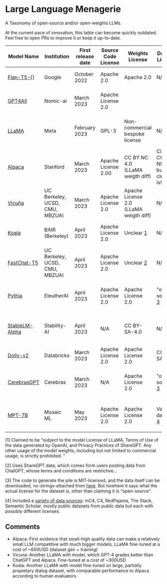 # Large Language Menagerie

A Taxonomy of open-source and/or open-weights LLMs.

At the current pace of innovation, this table can become quickly outdated. Feel free to open PRs to improve it or keep it up-to-date.

| Model Name   | Institution | First release date | Source Code License | Weights License | Dataset License | Dataset Size | Dataset Language(s)  | Model Size | Base Model | Training modality | <div style="width:290px"> Comments </div>|
|--------------|-------------|--------------------|---------------------|-----------------|-----------------|--------------|----------------------|------------|--------------|--------------------|----------|
| [Flan-T5-{}](https://huggingface.co/google/flan-t5-xl) | Google    | October 2022  | Apache 2.0 | Apache 2.0 | N/A | N/A | Many languages | 80M-11B | T5 |   Instruction fine-tuned  |    |
| [GPT4All](https://github.com/nomic-ai/gpt4all)          | Nomic-ai | March 2023      | Apache License 2.0 | | | 800k examples | English | 11B Params | GPT-J | Instruction & dialog fine-tuned  | |
| [LLaMA](https://github.com/facebookresearch/llama)          | Meta | February 2023      | GPL-3  | Non-commercial bespoke license | N/A | >1 tokens | 20 languages | 7B, 13B, 33B, and 65B  | N/A | Causal LM   | First highly performant "small" LLM |
| [Alpaca](https://github.com/tatsu-lab/stanford_alpaca)          | Stanford | March 2023   |Apache License 2.00 | CC BY NC 4.0 (LLaMA weigth diff) | Claims CC BY NC 4.0 but not clear it is!| 54k examples | English | 7B, 13B | LLaMA | Instruction fine-tuned  | [Alpaca](#alpaca)|
| [Vicuña](https://github.com/lm-sys/FastChat) |  UC Berkeley, UCSD, CMU, MBZUAI | March 2023   | Apache License 2.0 | Apache License 2.0 (LLaMA weigth diff) | N/A | 70k examples | N/A | 13B | LLaMA | Instruction & dialog fine-tuned  | [Vicuna](#vicuna) |
| [Koala](https://bair.berkeley.edu/blog/2023/04/03/koala/) | BAIR (Berkeley) | April 2023 | Apache License 2.0 | Unclear [1](#1) | N/A | >350k examples | N/A | 13B | LLaMA | Instruction & dialog fine-tuned  | [Koala](#koala) |
| [FastChat-T5](https://huggingface.co/lmsys/fastchat-t5-3b-v1.0) | UC Berkeley, UCSD, CMU, MBZUAI  | April 2023 | Apache License 2.0 | Unclear [2](#2) | N/A | 70k examples | N/A | 3B | T5-flan-XL | Dialog fine-tuned  |  |
| [Pythia](https://github.com/EleutherAI/pythia) | EleutherAI  | April 2023 | Apache License 2.0 | Apache License 2.0 | "open source" [3](#3) | 300B tokens | Mostly English (though multiple languages) | 70M-12B | GPT-neoX | Causal LM |  |
| [StableLM-Alpha](https://github.com/Stability-AI/StableLM) | Stability-AI  | April 2023 | N/A | CC BY-SA-4.0 | N/A | 1.5T tokens | Mostly English (though multiple languages) | 3B-7B | GPT-neoX | Causal LM | 4k context window, training code not available |
| [Dolly-v2](https://github.com/databrickslabs/dolly) | Databricks | March 2023 | Apache License 2.0 | Apache License 2.0 | CC BY-SA 3.0 | 15k examples | English | 3B-12B | Pythia | Instruction fine-tuned | Not state-of-the-art, first one of the first commercially licensed. |
| [CerebrasGPT](https://www.cerebras.net/blog/cerebras-gpt-a-family-of-open-compute-efficient-large-language-models/) | Cerebras | March 2023 | N/A | Apache License 2.0 | "open source" [3](#3) | 300B tokens | Mostly English (though multiple languages)| 111M-13B | GPT-2 | Causal LM | Developed mostly as demo of cerebra's hardware capabilities, performance sub-par |
| [MPT-7B](https://github.com/mosaicml/llm-foundry) | Mosaic ML | May 2023 | Apache License 2.0 | Apache License 2.0 | Various datasets [4](#4) | 300B tokens | Mostly English (though multiple languages)| 7B | MPT | Causal LM | Commercially usable, comparable performance to LLaMA, up to 64k context length |

<a name="1"></a> [1] Claimed to be "subject to the model License of LLaMA, Terms of Use of the data generated by OpenAI, and Privacy Practices of ShareGPT. Any other usage of the model weights, including but not limited to commercial usage, is strictly prohibited. "

<a name="2"></a> [2] Uses ShareGPT data, which comes form users posting data from ChatGPT, whose terms and conditions are restrictive...

<a name="3"></a> [3] The code to generate the pile is MIT-licensed, and the data itself can be downloaded, no-strings-attached from [here](https://pile.eleuther.ai/). But nowhere it says what the actual license for the dataset is, other than claiming it is "open-source".

<a name="4"></a> [4] Included a [variety of data sources](https://www.mosaicml.com/blog/mpt-7b#appendix-data): mC4, C4, RedPajama, The Stack, Semantic Scholar, mostly public datasets from public data but each with possibly different licenses.

## Comments

- <a name="alpaca"></a>Alpaca: First evidence that small-high quality data can make a relatively small LLM competitive with much bigger models, LLaMA fine-tuned at a cost of ~600USD (dataset gen + training)
- <a name="vicuna"></a>Vicuna: Another LLaMA with model, which GPT-4 grades better than ChatGPT and Alpaca.  Fine-tuned at a cost of ~300USD 
- <a name="koala"></a> Koala: Another LLaMA with model fine-tuned on large, partially propietary dialog dataset, with comparable performance to Alpaca according to human evaluators.
